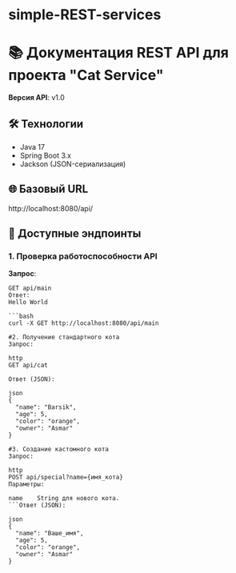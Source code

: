 # simple-REST-services


# 📚 Документация REST API для проекта "Cat Service"

**Версия API**: v1.0  

## 🛠️ Технологии
- Java 17
- Spring Boot 3.x
- Jackson (JSON-сериализация)

## 🌐 Базовый URL
http://localhost:8080/api/


## 📌 Доступные эндпоинты

### 1. Проверка работоспособности API
**Запрос**:
```http
GET api/main
Ответ:
Hello World

```bash
curl -X GET http://localhost:8080/api/main

#2. Получение стандартного кота
Запрос:

http
GET api/cat

Ответ (JSON):

json
{
  "name": "Barsik",
  "age": 5,
  "color": "orange",
  "owner": "Asmar"
}

#3. Создание кастомного кота
Запрос:

http
POST api/special?name={имя_кота}
Параметры:

name	String для нового кота.
```Ответ (JSON):

json
{
  "name": "Ваше_имя",
  "age": 5,
  "color": "orange",
  "owner": "Asmar"
}

